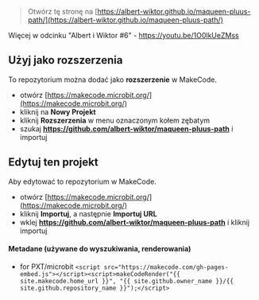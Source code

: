 
> Otwórz tę stronę na [https://albert-wiktor.github.io/maqueen-pluus-path/](https://albert-wiktor.github.io/maqueen-pluus-path/)

Więcej w odcinku "Albert i Wiktor #6" - https://youtu.be/1O0lkUeZMss

## Użyj jako rozszerzenia

To repozytorium można dodać jako **rozszerzenie** w MakeCode.

* otwórz [https://makecode.microbit.org/](https://makecode.microbit.org/)
* kliknij na **Nowy Projekt**
* kliknij **Rozszerzenia** w menu oznaczonym kołem zębatym
* szukaj **https://github.com/albert-wiktor/maqueen-pluus-path** i importuj

## Edytuj ten projekt

Aby edytować to repozytorium w MakeCode.

* otwórz [https://makecode.microbit.org/](https://makecode.microbit.org/)
* kliknij **Importuj**, a następnie **Importuj URL**
* wklej **https://github.com/albert-wiktor/maqueen-pluus-path** i kliknij importuj

#### Metadane (używane do wyszukiwania, renderowania)

* for PXT/microbit ```<script src="https://makecode.com/gh-pages-embed.js"></script><script>makeCodeRender("{{ site.makecode.home_url }}", "{{ site.github.owner_name }}/{{ site.github.repository_name }}");</script>```
